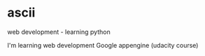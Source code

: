 
# ascii
web development - learning python

I'm learning web development Google appengine (udacity course)
